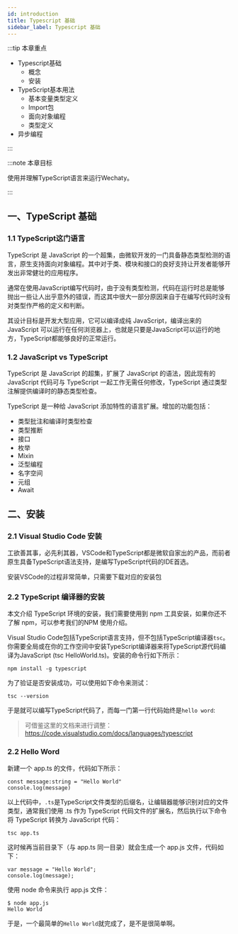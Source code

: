 ```yaml
---
id: introduction
title: Typescript 基础
sidebar_label: Typescript 基础
---
```


:::tip 本章重点

* Typescript基础
  * 概念
  * 安装
* TypeScript基本用法
  * 基本变量类型定义
  * Import包
  * 面向对象编程
  * 类型定义
* 异步编程

:::


:::note 本章目标

使用并理解TypeScript语言来运行Wechaty。

:::


## 一、TypeScript 基础

### 1.1 TypeScript这门语言

TypeScript 是 JavaScript 的一个超集，由微软开发的一门具备静态类型检测的语言，原生支持面向对象编程。其中对于类、模块和接口的良好支持让开发者能够开发出非常健壮的应用程序。

通常在使用JavaScript编写代码时，由于没有类型检测，代码在运行时总是能够抛出一些让人出乎意外的错误，而这其中很大一部分原因来自于在编写代码时没有对类型作严格的定义和判断。

其设计目标是开发大型应用，它可以编译成纯 JavaScript，编译出来的 JavaScript 可以运行在任何浏览器上，也就是只要是JavaScript可以运行的地方，TypeScript都能够良好的正常运行。

### 1.2 JavaScript vs TypeScript

TypeScript 是 JavaScript 的超集，扩展了 JavaScript 的语法，因此现有的 JavaScript 代码可与 TypeScript 一起工作无需任何修改，TypeScript 通过类型注解提供编译时的静态类型检查。

TypeScript 是一种给 JavaScript 添加特性的语言扩展。增加的功能包括：

* 类型批注和编译时类型检查
* 类型推断
* 接口
* 枚举
* Mixin
* 泛型编程
* 名字空间
* 元组
* Await

## 二、安装

### 2.1 Visual Studio Code 安装

工欲善其事，必先利其器，VSCode和TypeScript都是微软自家出的产品，而前者原生具备TypeScript语法支持，是编写TypeScript代码的IDE首选。

安装VSCode的过程非常简单，只需要下载对应的安装包


### 2.2 TypeScript 编译器的安装

本文介绍 TypeScript 环境的安装，我们需要使用到 npm 工具安装，如果你还不了解 npm，可以参考我们的NPM 使用介绍。

Visual Studio Code包括TypeScript语言支持，但不包括TypeScript编译器`tsc`。你需要全局或在你的工作空间中安装TypeScript编译器来将TypeScript源代码编译为JavaScript (tsc HelloWorld.ts)。安装的命令行如下所示：

```shell
npm install -g typescript
```

为了验证是否安装成功，可以使用如下命令来测试：

```shell
tsc --version
```

于是就可以编写TypeScript代码了，而每一门第一行代码始终是`hello word`:

> 可借鉴这里的文档来进行调整：https://code.visualstudio.com/docs/languages/typescript

### 2.2 Hello Word

新建一个 app.ts 的文件，代码如下所示：

```shell
const message:string = "Hello World" 
console.log(message)
```

以上代码中，`.ts`是TypeScript文件类型的后缀名，让编辑器能够识别对应的文件类型，通常我们使用 .ts 作为 TypeScript 代码文件的扩展名，然后执行以下命令将 TypeScript 转换为 JavaScript 代码：

```shell
tsc app.ts
```

这时候再当前目录下（与 app.ts 同一目录）就会生成一个 app.js 文件，代码如下：

```shell
var message = "Hello World";
console.log(message);
```

使用 node 命令来执行 app.js 文件：

```shell
$ node app.js 
Hello World
```

于是，一个最简单的`Hello World`就完成了，是不是很简单啊。

